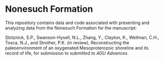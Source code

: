# Nonesuch Formation
This repository contains data and code associated with presenting and analyzing data from the Nonesuch Formation for the manuscript:

Slotznick, S.P., Swanson-Hysell, N.L., Zhang, Y.,  Clayton, K., Wellman, C.H., Tosca, N.J., and Strother, P.K.  (in review), Reconstructing the paleoenvironment of an oxygenated Mesoproterozoic shoreline and its record of life, for submission to *submitted to AGU Advances*.
